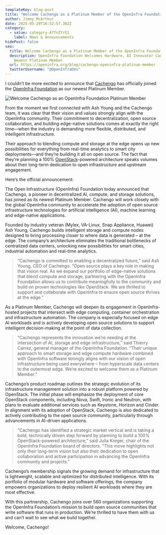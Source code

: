 ```yaml
---
templateKey: blog-post
title: "Welcome Cachengo as a Platinum Member of the OpenInfra Foundation! "
author: Jimmy McArthur
date: 2025-05-20T16:52:57.302Z
category:
  - value: category-A7fnZYrE1
    label: News & Announcements
hidePost: false
seo:
  title: Welcome Cachengo as a Platinum Member of the OpenInfra Foundation
  description: OpenInfra Foundation Welcomes Hardware, AI Innovator Cachengo as
    Newest Platinum Member
  url: https://openinfra.org/blog/cachengo-openinfra-platinum-member
  twitterUsername: "@OpenInfraDev"
---
```

I couldn’t be more excited to announce that [Cachengo](https://cachengo.com/) has officially joined the [OpenInfra Foundation](https://openinfra.org) as our newest Platinum Member.

![Welcome Cachengo as an OpenInfra Foundation Platinum Member](/img/cachengo-platinum-sm.png "Welcome Cachengo as an OpenInfra Foundation Platinum Member")

From the moment we first connected with Ash Young and the Cachengo team, it was clear that their vision and values strongly align with the OpenInfra community. Their commitment to decentralization, open source collaboration, and building edge-native solutions comes at exactly the right time—when the industry is demanding more flexible, distributed, and intelligent infrastructure.

Their approach to blending compute and storage at the edge opens up new possibilities for everything from real-time analytics to smart city deployments—and they’re building it all on open source. The fact that they’re planning a 100% [OpenStack](https://openstack.org)-powered architecture speaks volumes about their long-term dedication to open infrastructure and upstream engagement.

Here’s the official announcement:

The Open Infrastructure (OpenInfra) Foundation today announced that Cachengo, a pioneer in decentralized AI, compute, and storage solutions, has joined as its newest Platinum Member. Cachengo will work closely with the global OpenInfra community to accelerate the adoption of open source infrastructure technologies for artificial intelligence (AI), machine learning and edge-native applications.

Founded by industry veteran (Mylex, VA-Linux, Snap Appliance, Huawei) Ash Young, Cachengo builds intelligent storage and compute nodes designed to bring processing closer to where data is generated – at the edge. The company’s architecture eliminates the traditional bottlenecks of centralized data centers, unlocking new possibilities for smart cities, industrial automation and real-time analytics.

> “Cachengo is committed to enabling a decentralized future,” said Ash Young, CEO of Cachengo. “Open source plays a key role in making that vision real. As we expand our portfolio of edge-native solutions that blend compute and storage, partnering with the OpenInfra Foundation allows us to contribute meaningfully to the community and build on proven technologies like OpenStack. We are thrilled to support and collaborate with OpenInfra to ensure open source thrives at the edge.”

As a Platinum Member, Cachengo will deepen its engagement in OpenInfra-hosted projects that intersect with edge computing, container orchestration and infrastructure automation. The company is especially focused on edge AI workloads and is actively developing open source solutions to support intelligent decision-making at the point of data collection.

> “Cachengo represents the innovation we’re needing at the intersection of AI, storage and edge infrastructure,” said Thierry Carrez, general manager of the OpenInfra Foundation. “Their unique approach to smart storage and edge compute hardware combined with OpenInfra software strongly aligns with our vision of open infrastructure being used everywhere – from hyperscale data centers to the outermost edge. We’re excited to welcome them as a Platinum Member.”

Cachengo’s product roadmap outlines the strategic evolution of its infrastructure management solution into a robust platform powered by OpenStack. The initial phase will emphasize the deployment of core OpenStack components, including Nova, Swift, Ironic and Neutron, with plans to evaluate additional services such as Keystone, Horizon and Cinder. In alignment with its adoption of OpenStack, Cachengo is also dedicated to actively contributing to the open source community, particularly through advancements in AI-driven applications.

> “Cachengo has identified a strategic market vertical and is taking a bold, technically driven step forward by planning to build a 100% OpenStack-powered architecture,” said Julia Kreger, chair of the OpenInfra Foundation board of directors. “This move highlights not only their long-term vision but also their dedication to open collaboration and active participation in advancing the OpenInfra community and projects.”

Cachengo’s membership signals the growing demand for infrastructure that is lightweight, scalable and optimized for distributed intelligence. With its portfolio of modular hardware and software offerings, the company empowers organizations to deploy resilient AI workloads where they are most effective.

With this partnership, Cachengo joins over 560 organizations supporting the OpenInfra Foundation’s mission to build open source communities that write software that runs in production. We’re thrilled to have them with us and can’t wait to see what we build together.

Welcome, Cachengo!